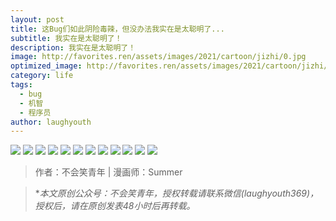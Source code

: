 ```yaml
---
layout: post
title: 这Bug们如此阴险毒辣，但没办法我实在是太聪明了...
subtitle: 我实在是太聪明了！
description: 我实在是太聪明了！
image: http://favorites.ren/assets/images/2021/cartoon/jizhi/0.jpg
optimized_image: http://favorites.ren/assets/images/2021/cartoon/jizhi/0.jpg
category: life
tags:
  - bug
  - 机智
  - 程序员
author: laughyouth
---
```



![](http://favorites.ren/assets/images/2021/cartoon/jizhi/640.jpg)
![](http://favorites.ren/assets/images/2021/cartoon/jizhi/640-1.jpg)
![](http://favorites.ren/assets/images/2021/cartoon/jizhi/640-2.jpg)
![](http://favorites.ren/assets/images/2021/cartoon/jizhi/640-3.jpg)
![](http://favorites.ren/assets/images/2021/cartoon/jizhi/640-4.jpg)
![](http://favorites.ren/assets/images/2021/cartoon/jizhi/640-5.jpg)
![](http://favorites.ren/assets/images/2021/cartoon/jizhi/640-6.jpg)
![](http://favorites.ren/assets/images/2021/cartoon/jizhi/640-7.jpg)
![](http://favorites.ren/assets/images/2021/cartoon/jizhi/640-8.jpg)
![](http://favorites.ren/assets/images/2021/cartoon/jizhi/640-9.jpg)
![](http://favorites.ren/assets/images/2021/cartoon/jizhi/640-10.jpg)
![](http://favorites.ren/assets/images/2021/cartoon/jizhi/640-11.jpg)





>作者：不会笑青年 | 漫画师：Summer

>**本文原创公众号：不会笑青年，授权转载请联系微信(laughyouth369)，授权后，请在原创发表48小时后再转载。*